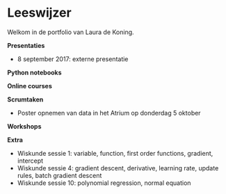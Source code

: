 # Leeswijzer 

Welkom in de portfolio van Laura de Koning. 

**Presentaties**
- 8 september 2017: externe presentatie

**Python notebooks**

**Online courses**

**Scrumtaken** 
- Poster opnemen van data in het Atrium op donderdag 5 oktober

**Workshops**

**Extra**
- Wiskunde sessie 1: variable, function, first order functions, gradient, intercept
- Wiskunde sessie 4: gradient descent, derivative, learning rate, update rules, batch gradient descent
- Wiskunde sessie 10: polynomial regression, normal equation
